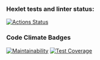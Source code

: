 ### Hexlet tests and linter status:
[![Actions Status](https://github.com/nuuska-muikkunen/java-project-78/actions/workflows/hexlet-check.yml/badge.svg)](https://github.com/nuuska-muikkunen/java-project-78/actions)
### Code Climate Badges
[![Maintainability](https://api.codeclimate.com/v1/badges/5e086b81013b248fc035/maintainability)](https://codeclimate.com/github/nuuska-muikkunen/java-project-78/maintainability)
[![Test Coverage](https://api.codeclimate.com/v1/badges/5e086b81013b248fc035/test_coverage)](https://codeclimate.com/github/nuuska-muikkunen/java-project-78/test_coverage)
